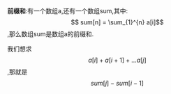 
**前缀和**:有一个数组a,还有一个数组sum,其中:$$ sum[n] = \sum_{1}^{n} a[i]$$,那么数组sum是数组a的前缀和.

我们想求$$a[i]+a[i+1]+...a[j]$$,那就是$$sum[j]-sum[i-1]$$
